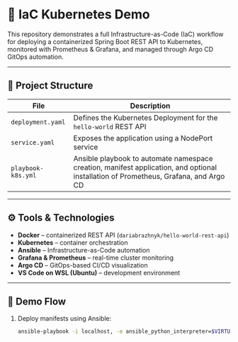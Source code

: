# 🚀 IaC Kubernetes Demo

This repository demonstrates a full Infrastructure-as-Code (IaC) workflow for deploying a containerized Spring Boot REST API to Kubernetes, monitored with Prometheus & Grafana, and managed through Argo CD GitOps automation.

---

## 📁 Project Structure

| File               | Description                                                                                                                          |
| ------------------ | ------------------------------------------------------------------------------------------------------------------------------------ |
| `deployment.yaml`  | Defines the Kubernetes Deployment for the `hello-world` REST API                                                                     |
| `service.yaml`     | Exposes the application using a NodePort service                                                                                     |
| `playbook-k8s.yml` | Ansible playbook to automate namespace creation, manifest application, and optional installation of Prometheus, Grafana, and Argo CD |

---

## ⚙️ Tools & Technologies

- **Docker** – containerized REST API (`dariabrazhnyk/hello-world-rest-api`)
- **Kubernetes** – container orchestration
- **Ansible** – Infrastructure-as-Code automation
- **Grafana & Prometheus** – real-time cluster monitoring
- **Argo CD** – GitOps-based CI/CD visualization
- **VS Code on WSL (Ubuntu)** – development environment

---

## 🧠 Demo Flow

1. Deploy manifests using Ansible:
   ```bash
   ansible-playbook -i localhost, -e ansible_python_interpreter=$VIRTUAL_ENV/bin/python playbook-k8s.yml
   ```
